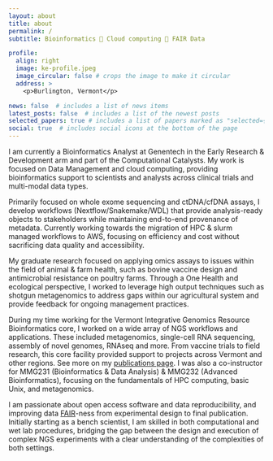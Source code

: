 ```yaml
---
layout: about
title: about
permalink: /
subtitle: Bioinformatics 🧬 Cloud computing 🧬 FAIR Data

profile:
  align: right
  image: ke-profile.jpeg
  image_circular: false # crops the image to make it circular
  address: >
    <p>Burlington, Vermont</p>

news: false  # includes a list of news items
latest_posts: false  # includes a list of the newest posts
selected_papers: true # includes a list of papers marked as "selected={true}"
social: true  # includes social icons at the bottom of the page
---
```


I am currently a Bioinformatics Analyst at Genentech in the Early Research & Development arm and part of the Computational Catalysts. My work is focused on Data Management and cloud computing, providing bioinformatics support to scientists and analysts across clinical trials and multi-modal data types.

Primarily focused on whole exome sequencing and ctDNA/cfDNA assays, I develop workflows (Nextflow/Snakemake/WDL) that provide analysis-ready objects to stakeholders while maintaining end-to-end provenance of metadata. Currently working towards the migration of HPC & slurm managed workflows to AWS, focusing on efficiency and cost without sacrificing data quality and accessibility.

My graduate research focused on applying omics assays to issues within the field of animal & farm health, such as bovine vaccine design and antimicrobial resistance on poultry farms. Through a One Health and ecological perspective, I worked to leverage high output techniques such as shotgun metagenomics to address gaps within our agricultural system and provide feedback for ongoing management practices.

During my time working for the Vermont Integrative Genomics Resource Bioinformatics core, I worked on a wide array of NGS workflows and applications. These included metagenomics, single-cell RNA sequencing, assembly of novel genomes, RNAseq and more. From vaccine trials to field research, this core facility provided support to projects across Vermont and other regions. See more on my [publications page](https://keckstrom.github.io/publications/). I was also a co-instructor for MMG231 (Bioinformatics & Data Analysis) & MMG232 (Advanced Bioinformatics), focusing on the fundamentals of HPC computing, basic Unix, and metagenomics.

I am passionate about open access software and data reproducibility, and improving data [FAIR](https://www.nature.com/articles/sdata201618)-ness from experimental design to final publication. Initially starting as a bench scientist, I am skilled in both computational and wet lab procedures, bridging the gap between the design and execution of complex NGS experiments with a clear understanding of the complexities of both settings.

